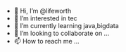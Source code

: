 - 👋 Hi, I’m @lifeworth
- 👀 I’m interested in tec
- 🌱 I’m currently learning java,bigdata
- 💞️ I’m looking to collaborate on ...
- 📫 How to reach me ...

<!---
lifeworth/lifeworth is a ✨ special ✨ repository because its `README.md` (this file) appears on your GitHub profile.
You can click the Preview link to take a look at your changes.
--->
